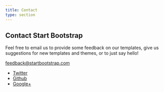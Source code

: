 ```yaml
---
title: Contact
type: section
---
```

<h2>Contact Start Bootstrap</h2>
<p>Feel free to email us to provide some feedback on our templates, give us suggestions for new templates and themes, or to just say hello!</p>
<p><a href="mailto:feedback@startbootstrap.com">feedback@startbootstrap.com</a>
</p>
<ul class="list-inline banner-social-buttons">
	<li>
		<a href="https://twitter.com/SBootstrap" class="btn btn-default btn-lg"><i class="fa fa-twitter fa-fw"></i> <span class="network-name">Twitter</span></a>
	</li>
	<li>
		<a href="https://github.com/IronSummitMedia/startbootstrap" class="btn btn-default btn-lg"><i class="fa fa-github fa-fw"></i> <span class="network-name">Github</span></a>
	</li>
	<li>
		<a href="https://plus.google.com/+Startbootstrap/posts" class="btn btn-default btn-lg"><i class="fa fa-google-plus fa-fw"></i> <span class="network-name">Google+</span></a>
	</li>
</ul>
